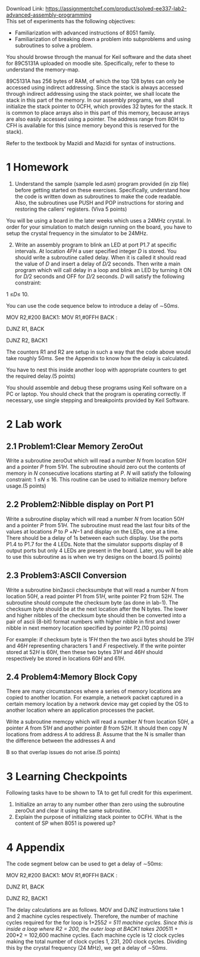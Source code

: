 Download Link: https://assignmentchef.com/product/solved-ee337-lab2-advanced-assembly-programming
<br>
This set of experiments has the following objectives:

<ul>

 <li>Familiarization with advanced instructions of 8051 family.</li>

 <li>Familiarization of breaking down a problem into subproblems and using subroutines to solve a problem.</li>

</ul>

You should browse through the manual for Keil software and the data sheet for 89C5131A uploaded on moodle site. Specifically, refer to these to understand the memory-map.

89C5131A has 256 bytes of RAM, of which the top 128 bytes can only be accessed using indirect addressing. Since the stack is always accessed through indirect addressing using the stack pointer, we shall locate the stack in this part of the memory. In our assembly programs, we shall initialize the stack pointer to 0CFH, which provides 32 bytes for the stack. It is common to place arrays also in this part of this memory, because arrays are also easily accessed using a pointer. The address range from 80H to CFH is available for this (since memory beyond this is reserved for the stack).

Refer to the textbook by Mazidi and Mazidi for syntax of instructions.

<h1>1           Homework</h1>

<ol>

 <li>Understand the sample (sample led.asm) program provided (in zip file) before getting started on these exercises. Specifically, understand how the code is written down as subroutines to make the code readable. Also, the subroutines use PUSH and POP instructions for storing and restoring the callers’ registers. (Viva 5 points)</li>

</ol>

You will be using a board in the later weeks which uses a 24MHz crystal. In order for your simulation to match design running on the board, you have to setup the crystal frequency in the simulator to be 24MHz.

<ol start="2">

 <li>Write an assembly program to blink an LED at port P1.7 at specific intervals. At location 4<em>FH </em>a user specified integer <em>D </em>is stored. You should write a subroutine called delay. When it is called it should read the value of <em>D </em>and insert a delay of <em>D/</em>2 seconds. Then write a main program which will call delay in a loop and blink an LED by turning it ON for <em>D/</em>2 seconds and OFF for <em>D/</em>2 seconds. <em>D </em>will satisfy the following constraint:</li>

</ol>

1 ≤<em>D</em>≤ 10.

You can use the code sequence below to introduce a delay of ∼50<em>ms</em>.

MOV R2,#200 BACK1: MOV R1,#0FFH BACK :

DJNZ R1, BACK

DJNZ R2, BACK1

The counters R1 and R2 are setup in such a way that the code above would take roughly 50<em>ms</em>. See the Appendix to know how the delay is calculated.

You have to nest this inside another loop with appropriate counters to get the required delay.(5 points)

You should assemble and debug these programs using Keil software on a PC or laptop. You should check that the program is operating correctly. If necessary, use single stepping and breakpoints provided by Keil Software.

<h1>2           Lab work</h1>

<h2>2.1         Problem1:Clear Memory ZeroOut</h2>

Write a subroutine zeroOut which will read a number <em>N </em>from location 50<em>H </em>and a pointer <em>P </em>from 51<em>H</em>. The subroutine should zero out the contents of memory in <em>N </em>consecutive locations starting at <em>P</em>. <em>N </em>will satisfy the following constraint: 1 ≤<em>N </em>≤ 16. This routine can be used to initialize memory before usage.(5 points)

<h2>2.2         Problem2:Nibble display on Port P1</h2>

Write a subroutine display which will read a number <em>N </em>from location 50<em>H </em>and a pointer <em>P </em>from 51<em>H</em>. The subroutine must read the last four bits of the values at locations <em>P </em>to <em>P </em>+<em>N</em>−1 and display on the LEDs, one at a time. There should be a delay of 1s between each such display. Use the ports P1.4 to P1.7 for the 4 LEDs. Note that the simulator supports display of 8 output ports but only 4 LEDs are present in the board. Later, you will be able to use this subroutine as is when we try designs on the board.(5 points)

<h2>2.3         Problem3:ASCII Conversion</h2>

Write a subroutine bin2ascii checksumbyte that will read a number <em>N </em>from location 50<em>H</em>, a read pointer P1 from 51<em>H</em>, write pointer P2 from 52<em>H</em>. The subroutine should compute the checksum byte (as done in lab-1). The checksum byte should be at the next location after the N bytes. The lower and higher nibbles of the checksum byte should then be converted into a pair of ascii (8-bit) format numbers with higher nibble in first and lower nibble in next memory location specified by pointer P2.(10 points)

For example: if checksum byte is 1F<em>H </em>then the two ascii bytes should be 31<em>H </em>and 46<em>H </em>representing characters 1 and <em>F </em>respectively. If the write pointer stored at 52<em>H </em>is 60<em>H</em>, then these two bytes 31<em>H </em>and 46<em>H </em>should respectively be stored in locations 60<em>H </em>and 61<em>H</em>.

<h2>2.4         Problem4:Memory Block Copy</h2>

There are many circumstances where a series of memory locations are copied to another location. For example, a network packet captured in a certain memory location by a network device may get copied by the OS to another location where an application processes the packet.

Write a subroutine memcpy which will read a number <em>N </em>from location 50<em>H</em>, a pointer <em>A </em>from 51<em>H </em>and another pointer <em>B </em>from 52<em>H</em>. It should then copy <em>N </em>locations from address <em>A </em>to address <em>B</em>. Assume that the N is smaller than the difference between the addresses A and

B so that overlap issues do not arise.(5 points)

<h1>3           Learning Checkpoints</h1>

Following tasks have to be shown to TA to get full credit for this experiment.

<ol>

 <li>Initialize an array to any number other than zero using the subroutine zeroOut and clear it using the same subroutine.</li>

 <li>Explain the purpose of initializing stack pointer to 0CFH. What is the content of SP when 8051 is powered up?</li>

</ol>

<h1>4           Appendix</h1>

The code segment below can be used to get a delay of ∼50<em>ms</em>:

MOV R2,#200 BACK1: MOV R1,#0FFH BACK :

DJNZ R1, BACK

DJNZ R2, BACK1

The delay calculations are as follows. MOV and DJNZ instructions take 1 and 2 machine cycles respectively. Therefore, the number of machine cycles required for the for loop is 1+255*2 = 511 machine cycles. Since this is inside a loop where R2 = 200, the outer loop at BACK1 takes 200*511 + 200*2 = 102,600 machine cycles. Each machine cycle is 12 clock cycles making the total number of clock cycles 1, 231, 200 clock cycles. Dividing this by the crystal frequency (24 MHz), we get a delay of ∼50<em>ms</em>.